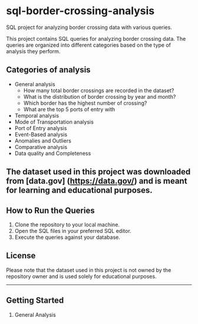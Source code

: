 # sql-border-crossing-analysis
SQL project for analyzing border crossing data with various queries.

This project contains SQL queries for analyzing border crossing data. The queries are organized into different categories based on the type of analysis they perform.

## Categories of analysis
- General analysis
  - How many total border crossings are recorded in the dataset?
  - What is the distribution of border crossing by year and month?
  - Which border has the highest number of crossing?
  - What are the top 5 ports of entry with
- Temporal analysis
- Mode of Transportation analysis
- Port of Entry analysis
- Event-Based analysis
- Anomalies and Outliers
- Comparative analysis
- Data quality and Completeness

## The dataset used in this project was downloaded from [data.gov] (https://data.gov/) and is meant for learning and educational purposes.

## How to Run the Queries
1. Clone the repository to your local machine.
2. Open the SQL files in your preferred SQL editor.
3. Execute the queries against your database.

## License
Please note that the dataset used in this project is not owned by the repository owner and is used solely for educational purposes.

***

## Getting Started



1. General Analysis

